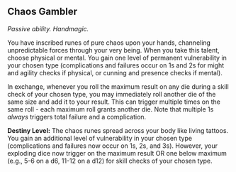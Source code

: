 ## Chaos Gambler

_Passive ability. Handmagic._

You have inscribed runes of pure chaos upon your hands, channeling unpredictable forces through your very being. When you take this talent, choose physical or mental. You gain one level of permanent vulnerability in your chosen type (complications and failures occur on 1s and 2s for might and agility checks if physical, or cunning and presence checks if mental).

In exchange, whenever you roll the maximum result on any die during a skill check of your chosen type, you may immediately roll another die of the same size and add it to your result. This can trigger multiple times on the same roll - each maximum roll grants another die. Note that multiple 1s _always_ triggers total failure and a complication.

**Destiny Level:**
The chaos runes spread across your body like living tattoos. You gain an additional level of vulnerability in your chosen type (complications and failures now occur on 1s, 2s, and 3s). However, your exploding dice now trigger on the maximum result OR one below maximum (e.g., 5-6 on a d6, 11-12 on a d12) for skill checks of your chosen type.
